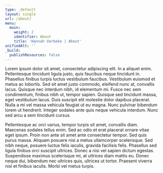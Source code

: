 ```yaml
---
type: _default
layout: single
url: /about/
menu:
  main:
    weight: 2
    identifier: About
    title: 'Hannah Verbeke | About'
unifiedAlt: ''
_build:
  publishResources: false
---
```


Lorem ipsum dolor sit amet, consectetur adipiscing elit. In a aliquet enim. Pellentesque tincidunt ligula justo, quis faucibus neque tincidunt in. Phasellus finibus turpis luctus vestibulum faucibus. Vestibulum euismod et metus ac lobortis. Sed sit amet justo commodo, eleifend nunc at, convallis lacus. Quisque nec interdum nibh, id elementum mi. Fusce nec sem condimentum, finibus nibh ut, tempor sapien. Quisque sed tincidunt massa, eget vestibulum lacus. Duis suscipit elit molestie dolor dapibus placerat. Nulla a mi vel massa vehicula feugiat ut eu magna. Nunc pulvinar bibendum lorem ut hendrerit. Integer sodales ante quis neque vehicula interdum. Nunc sed arcu a sem tincidunt cursus.

Pellentesque ac orci varius, tempor turpis sit amet, convallis diam. Maecenas sodales tellus enim. Sed ac odio et erat placerat ornare vitae eget ipsum. Proin non ante sit amet ante consectetur tempor. Sed quis purus massa. Aliquam posuere nisi a metus ullamcorper scelerisque. Sed nibh neque, posuere luctus felis iaculis, gravida facilisis felis. Phasellus sed ligula finibus orci suscipit ultrices. Donec a nisi vel sapien dictum egestas. Suspendisse maximus scelerisque mi, at ultrices diam mattis eu. Donec neque dui, bibendum nec ultrices quis, ultrices ut tortor. Praesent viverra nisl et finibus iaculis. Morbi vel metus turpis.
